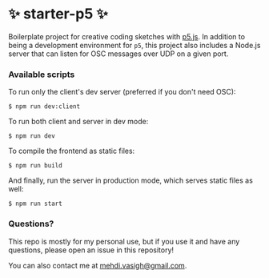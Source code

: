 # ✨ starter-p5 ✨

Boilerplate project for creative coding sketches with [p5.js](https://p5js.org/). In addition to being a development environment for `p5`, this project also includes a Node.js server that can listen for OSC messages over UDP on a given port.

### Available scripts

To run only the client's dev server (preferred if you don't need OSC):

```
$ npm run dev:client
```

To run both client and server in dev mode:

```
$ npm run dev
```

To compile the frontend as static files:

```
$ npm run build
```

And finally, run the server in production mode, which serves static files as well:

```
$ npm run start
```

### Questions?
This repo is mostly for my personal use, but if you use it and have any questions, please open an issue in this repository!

You can also contact me at [mehdi.vasigh@gmail.com](mailto:mehdi.vasigh@gmail.com).
